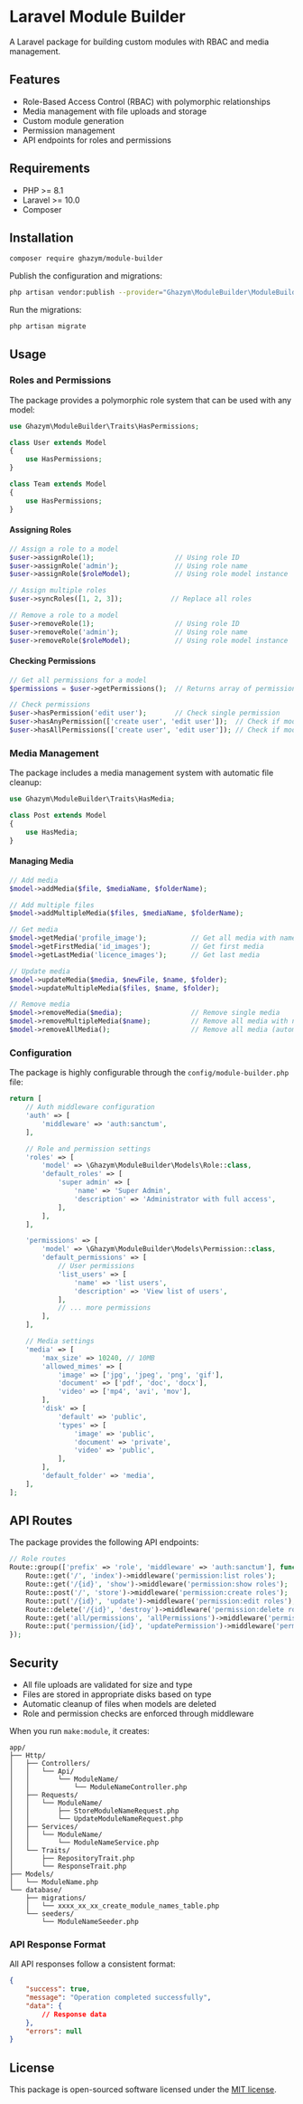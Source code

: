 # Laravel Module Builder

A Laravel package for building custom modules with RBAC and media management.

## Features

- Role-Based Access Control (RBAC) with polymorphic relationships
- Media management with file uploads and storage
- Custom module generation
- Permission management
- API endpoints for roles and permissions

## Requirements

- PHP >= 8.1
- Laravel >= 10.0
- Composer

## Installation

```bash
composer require ghazym/module-builder
```

Publish the configuration and migrations:

```bash
php artisan vendor:publish --provider="Ghazym\ModuleBuilder\ModuleBuilderServiceProvider"
```

Run the migrations:

```bash
php artisan migrate
```

## Usage

### Roles and Permissions

The package provides a polymorphic role system that can be used with any model:

```php
use Ghazym\ModuleBuilder\Traits\HasPermissions;

class User extends Model
{
    use HasPermissions;
}

class Team extends Model
{
    use HasPermissions;
}
```

#### Assigning Roles

```php
// Assign a role to a model
$user->assignRole(1);                    // Using role ID
$user->assignRole('admin');              // Using role name
$user->assignRole($roleModel);           // Using role model instance

// Assign multiple roles
$user->syncRoles([1, 2, 3]);            // Replace all roles

// Remove a role to a model
$user->removeRole(1);                    // Using role ID
$user->removeRole('admin');              // Using role name
$user->removeRole($roleModel);           // Using role model instance

```

#### Checking Permissions

```php
// Get all permissions for a model
$permissions = $user->getPermissions();  // Returns array of permission names

// Check permissions
$user->hasPermission('edit user');       // Check single permission
$user->hasAnyPermission(['create user', 'edit user']);  // Check if model has any of these permissions
$user->hasAllPermissions(['create user', 'edit user']); // Check if model has all of these permissions
```

### Media Management

The package includes a media management system with automatic file cleanup:

```php
use Ghazym\ModuleBuilder\Traits\HasMedia;

class Post extends Model
{
    use HasMedia;
}
```

#### Managing Media

```php
// Add media
$model->addMedia($file, $mediaName, $folderName);

// Add multiple files
$model->addMultipleMedia($files, $mediaName, $folderName);

// Get media
$model->getMedia('profile_image');           // Get all media with name
$model->getFirstMedia('id_images');          // Get first media
$model->getLastMedia('licence_images');      // Get last media

// Update media
$model->updateMedia($media, $newFile, $name, $folder);
$model->updateMultipleMedia($files, $name, $folder);

// Remove media
$model->removeMedia($media);                 // Remove single media
$model->removeMultipleMedia($name);          // Remove all media with name
$model->removeAllMedia();                    // Remove all media (automatic on model delete)
```

### Configuration

The package is highly configurable through the `config/module-builder.php` file:

```php
return [
    // Auth middleware configuration
    'auth' => [
        'middleware' => 'auth:sanctum',
    ],

    // Role and permission settings
    'roles' => [
        'model' => \Ghazym\ModuleBuilder\Models\Role::class,
        'default_roles' => [
            'super admin' => [
                'name' => 'Super Admin',
                'description' => 'Administrator with full access',
            ],
        ],
    ],

    'permissions' => [
        'model' => \Ghazym\ModuleBuilder\Models\Permission::class,
        'default_permissions' => [
            // User permissions
            'list_users' => [
                'name' => 'list users',
                'description' => 'View list of users',
            ],
            // ... more permissions
        ],
    ],

    // Media settings
    'media' => [
        'max_size' => 10240, // 10MB
        'allowed_mimes' => [
            'image' => ['jpg', 'jpeg', 'png', 'gif'],
            'document' => ['pdf', 'doc', 'docx'],
            'video' => ['mp4', 'avi', 'mov'],
        ],
        'disk' => [
            'default' => 'public',
            'types' => [
                'image' => 'public',
                'document' => 'private',
                'video' => 'public',
            ],
        ],
        'default_folder' => 'media',
    ],
];
```

## API Routes

The package provides the following API endpoints:

```php
// Role routes
Route::group(['prefix' => 'role', 'middleware' => 'auth:sanctum'], function () {
    Route::get('/', 'index')->middleware('permission:list roles');
    Route::get('/{id}', 'show')->middleware('permission:show roles');
    Route::post('/', 'store')->middleware('permission:create roles');
    Route::put('/{id}', 'update')->middleware('permission:edit roles');
    Route::delete('/{id}', 'destroy')->middleware('permission:delete roles');
    Route::get('all/permissions', 'allPermissions')->middleware('permission:list permissions');
    Route::put('permission/{id}', 'updatePermission')->middleware('permission:edit permissions');
});
```

## Security

- All file uploads are validated for size and type
- Files are stored in appropriate disks based on type
- Automatic cleanup of files when models are deleted
- Role and permission checks are enforced through middleware

When you run `make:module`, it creates:

```
app/
├── Http/
│   ├── Controllers/
│   │   └── Api/
│   │       └── ModuleName/
│   │           └── ModuleNameController.php
│   ├── Requests/
│   │   └── ModuleName/
│   │       ├── StoreModuleNameRequest.php
│   │       └── UpdateModuleNameRequest.php
│   ├── Services/
│   │   └── ModuleName/
│   │       └── ModuleNameService.php
│   └── Traits/
│       ├── RepositoryTrait.php
│       └── ResponseTrait.php
├── Models/
│   └── ModuleName.php
└── database/
    ├── migrations/
    │   └── xxxx_xx_xx_create_module_names_table.php
    └── seeders/
        └── ModuleNameSeeder.php
```

### API Response Format

All API responses follow a consistent format:

```json
{
    "success": true,
    "message": "Operation completed successfully",
    "data": {
        // Response data
    },
    "errors": null
}
```

## License

This package is open-sourced software licensed under the [MIT license](https://opensource.org/licenses/MIT).